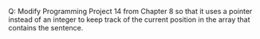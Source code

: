 Q: Modify Programming Project 14 from Chapter 8 so that it uses a pointer
instead of an integer to keep track of the current position in the array that
contains the sentence.
